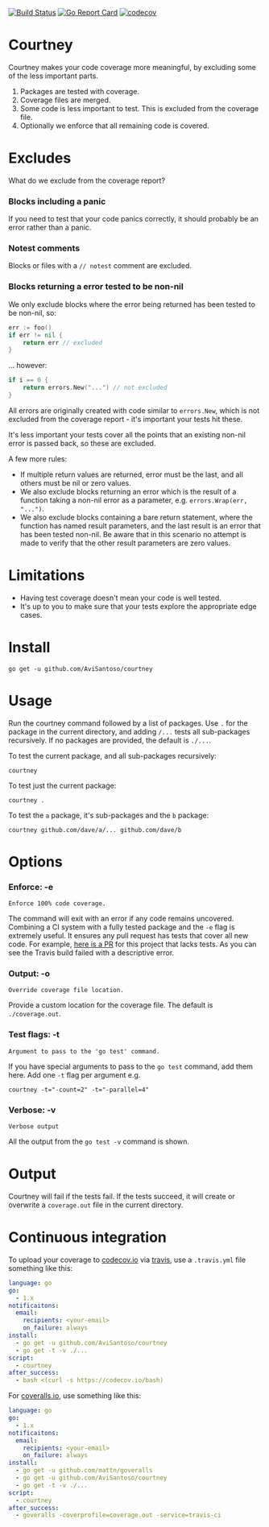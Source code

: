 [![Build Status](https://travis-ci.org/dave/courtney.svg?branch=master)](https://travis-ci.org/dave/courtney) [![Go Report Card](https://goreportcard.com/badge/github.com/AviSantoso/courtney)](https://goreportcard.com/report/github.com/AviSantoso/courtney) [![codecov](https://codecov.io/gh/dave/courtney/branch/master/graph/badge.svg)](https://codecov.io/gh/dave/courtney)

# Courtney

Courtney makes your code coverage more meaningful, by excluding some of the
less important parts.

1. Packages are tested with coverage.
2. Coverage files are merged.
3. Some code is less important to test. This is excluded from the coverage file.
4. Optionally we enforce that all remaining code is covered.

# Excludes

What do we exclude from the coverage report?

### Blocks including a panic

If you need to test that your code panics correctly, it should probably be an
error rather than a panic.

### Notest comments

Blocks or files with a `// notest` comment are excluded.

### Blocks returning a error tested to be non-nil

We only exclude blocks where the error being returned has been tested to be
non-nil, so:

```go
err := foo()
if err != nil {
    return err // excluded
}
```

... however:

```go
if i == 0 {
    return errors.New("...") // not excluded
}
```

All errors are originally created with code similar to `errors.New`, which is
not excluded from the coverage report - it's important your tests hit these.

It's less important your tests cover all the points that an existing non-nil
error is passed back, so these are excluded.

A few more rules:

- If multiple return values are returned, error must be the last, and all
  others must be nil or zero values.
- We also exclude blocks returning an error which is the result of a function
  taking a non-nil error as a parameter, e.g. `errors.Wrap(err, "...")`.
- We also exclude blocks containing a bare return statement, where the function
  has named result parameters, and the last result is an error that has been
  tested non-nil. Be aware that in this scenario no attempt is made to verify
  that the other result parameters are zero values.

# Limitations

- Having test coverage doesn't mean your code is well tested.
- It's up to you to make sure that your tests explore the appropriate edge
  cases.

# Install

```
go get -u github.com/AviSantoso/courtney
```

# Usage

Run the courtney command followed by a list of packages. Use `.` for the
package in the current directory, and adding `/...` tests all sub-packages
recursively. If no packages are provided, the default is `./...`.

To test the current package, and all sub-packages recursively:

```
courtney
```

To test just the current package:

```
courtney .
```

To test the `a` package, it's sub-packages and the `b` package:

```
courtney github.com/dave/a/... github.com/dave/b
```

# Options

### Enforce: -e

`Enforce 100% code coverage.`

The command will exit with an error if any code remains uncovered. Combining a
CI system with a fully tested package and the `-e` flag is extremely useful. It
ensures any pull request has tests that cover all new code. For example, [here
is a PR](https://github.com/AviSantoso/courtney/pull/5) for this project that lacks
tests. As you can see the Travis build failed with a descriptive error.

### Output: -o

`Override coverage file location.`

Provide a custom location for the coverage file. The default is `./coverage.out`.

### Test flags: -t

`Argument to pass to the 'go test' command.`

If you have special arguments to pass to the `go test` command, add them here.
Add one `-t` flag per argument e.g.

```
courtney -t="-count=2" -t="-parallel=4"
```

### Verbose: -v

`Verbose output`

All the output from the `go test -v` command is shown.

# Output

Courtney will fail if the tests fail. If the tests succeed, it will create or
overwrite a `coverage.out` file in the current directory.

# Continuous integration

To upload your coverage to [codecov.io](https://codecov.io/) via
[travis](https://travis-ci.org/), use a `.travis.yml` file something like this:

```yml
language: go
go:
  - 1.x
notificaitons:
  email:
    recipients: <your-email>
    on_failure: always
install:
  - go get -u github.com/AviSantoso/courtney
  - go get -t -v ./...
script:
  - courtney
after_success:
  - bash <(curl -s https://codecov.io/bash)
```

For [coveralls.io](https://coveralls.io/), use something like this:

```yml
language: go
go:
  - 1.x
notificaitons:
  email:
    recipients: <your-email>
    on_failure: always
install:
  - go get -u github.com/mattn/goveralls
  - go get -u github.com/AviSantoso/courtney
  - go get -t -v ./...
script:
  - courtney
after_success:
  - goveralls -coverprofile=coverage.out -service=travis-ci
```
